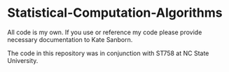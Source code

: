 # Statistical-Computation-Algorithms
All code is my own. If you use or reference my code please provide necessary documentation to Kate Sanborn.

The code in this repository was in conjunction with ST758 at NC State University.

